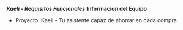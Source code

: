 ***Kaeli - Requisitos Funcionales***
**Informacion del Equipo**
- Proyecto: Kaeli - Tu asistente capaz de ahorrar en cada compra

